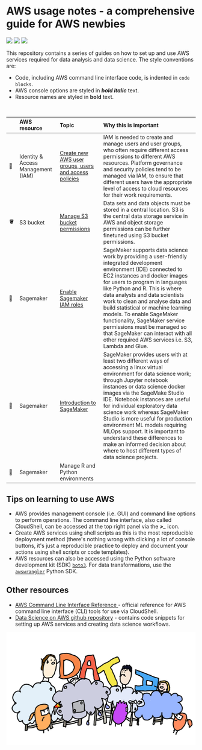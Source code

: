 # AWS usage notes - a comprehensive guide for AWS newbies    

![](https://img.shields.io/badge/Language-Bash-blue) ![](https://img.shields.io/badge/Language-Python-blue) ![](https://img.shields.io/badge/Language-R-blue)    

This repository contains a series of guides on how to set up and use AWS services required for data analysis and data science. The style conventions are:  

+ Code, including AWS command line interface code, is indented in `code blocks`.    
+ AWS console options are styled in ***bold italic*** text.  
+ Resource names are styled in **bold** text.    
<br>  

|      | AWS resource | Topic | Why this is important |   
| :--- | :----------- | :---- | :---------- |   
| :cowboy_hat_face: | Identity & Access Management (IAM) | [Create new AWS user groups, users and access policies](./chapters/iam_roles_and_access_policies.md) | IAM is needed to create and manage users and user groups, who often require different access permissions to different AWS resources. Platform governance and security policies tend to be managed via IAM, to ensure that different users have the appropriate level of access to cloud resources for their work requirements. |      
| :bucket: | S3 bucket | [Manage S3 bucket permissions](./chapters/s3_access_policies.md) | Data sets and data objects must be stored in a central location. S3 is the central data storage service in AWS and object storage permissions can be further finetuned using S3 bucket permissions. |     
| :notebook_with_decorative_cover: | Sagemaker | [Enable Sagemaker IAM roles](./chapters/sagemaker_iam_roles.md) | SageMaker supports data science work by providing a user-friendly integrated development environment (IDE) connected to EC2 instances and docker images for users to program in languages like Python and R. This is where data analysts and data scientists work to clean and analyse data and build statistical or machine learning models. To enable SageMaker functionality, SageMaker service permissions must be managed so that SageMaker can interact with all other required AWS services i.e. S3, Lambda and Glue. |       
| :notebook_with_decorative_cover: | Sagemaker | [Introduction to SageMaker](./chapters/sagemaker_introduction.md) | SageMaker provides users with at least two different ways of accessing a linux virtual environment for data science work; through Jupyter notebook instances or data science docker images via the SageMake Studio IDE. Notebook instances are useful for individual exploratory data science work whereas SageMaker Studio is more useful for production environment ML models requiring MLOps support. It is important to understand these differences to make an informed decision about where to host different types of data science projects. |    
| :notebook_with_decorative_cover: | Sagemaker | Manage R and Python environments |    |     
       
## Tips on learning to use AWS         
+ AWS provides management console (i.e. GUI) and command line options to perform operations. The command line interface, also called CloudShell, can be accessed at the top right panel via the ***>_*** icon.   
+ Create AWS services using shell scripts as this is the most reproducible deployment method (there's nothing wrong with clicking a lot of console buttons, it's just a reproducible practice to deploy and document your actions using shell scripts or code templates).      
+ AWS resources can also be accessed using the Python software development kit (SDK) [`boto3`](https://boto3.amazonaws.com/v1/documentation/api/latest/guide/quickstart.html). For data transformations, use the [`awswrangler`](https://aws-sdk-pandas.readthedocs.io/en/stable/) Python SDK.      

## Other resources    
+ [AWS Command Line Interface Reference ](https://docs.aws.amazon.com/cli/latest/index.html) - official reference for AWS command line interface (CLI) tools for use via CloudShell.     
+ [Data Science on AWS github repository](https://github.com/data-science-on-aws/data-science-on-aws) - contains code snippets for setting up AWS services and creating data science workflows.    

![](./figures/readme_logo.jpg) 